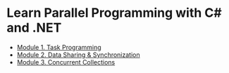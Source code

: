 # Learn Parallel Programming with C# and .NET

* [Module 1. Task Programming](Module_01.md)
* [Module 2. Data Sharing & Synchronization](Module_02.md)
* [Module 3. Concurrent Collections](Module_03.md)
